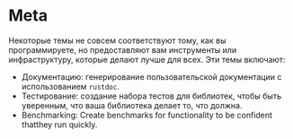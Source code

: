 # Meta

Некоторые темы не совсем соответствуют тому, как вы программируете, но предоставляют вам инструменты или инфраструктуру, которые делают лучше для всех. Эти темы включают:

- Документацию: генерирование пользовательской документации с использованием `rustdoc`.
- Тестирование: создание набора тестов для библиотек, чтобы быть уверенным, что ваша библиотека делает то, что должна.
- Benchmarking: Create benchmarks for functionality to be confident thatthey run quickly.
